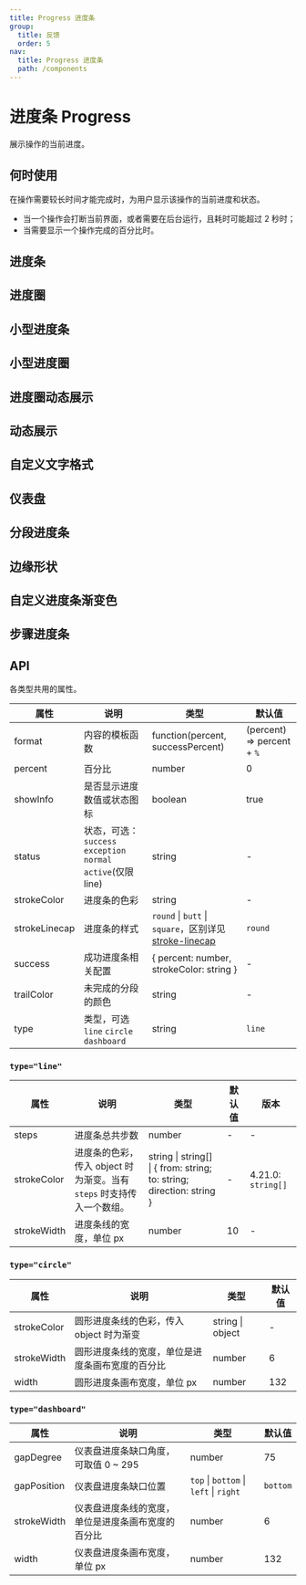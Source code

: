 ```yaml
---
title: Progress 进度条
group:
  title: 反馈
  order: 5
nav:
  title: Progress 进度条
  path: /components
---
```


# 进度条 Progress

展示操作的当前进度。

## 何时使用

在操作需要较长时间才能完成时，为用户显示该操作的当前进度和状态。

- 当一个操作会打断当前界面，或者需要在后台运行，且耗时可能超过 2 秒时；
- 当需要显示一个操作完成的百分比时。

## 进度条

<code src="./demos/line.tsx"></code>

## 进度圈

<code src="./demos/circle.tsx"></code>

## 小型进度条

<code src="./demos/line-mini.tsx"></code>

## 小型进度圈

<code src="./demos/circle-mini.tsx"></code>

## 进度圈动态展示

<code src="./demos/circle-dynamic.tsx"></code>

## 动态展示

<code src="./demos/dynamic.tsx"></code>

## 自定义文字格式

<code src="./demos/format.tsx"></code>

## 仪表盘

<code src="./demos/dashboard.tsx"></code>

## 分段进度条

<code src="./demos/segment.tsx"></code>

## 边缘形状

<code src="./demos/linecap.tsx"></code>

## 自定义进度条渐变色

<code src="./demos/gradient-line.tsx"></code>

## 步骤进度条

<code src="./demos/steps.tsx"></code>

## API

各类型共用的属性。

| 属性          | 说明                                                           | 类型                                                                                                                          | 默认值                     |
| ------------- | -------------------------------------------------------------- | ----------------------------------------------------------------------------------------------------------------------------- | -------------------------- |
| format        | 内容的模板函数                                                 | function(percent, successPercent)                                                                                             | (percent) => percent + `%` |
| percent       | 百分比                                                         | number                                                                                                                        | 0                          |
| showInfo      | 是否显示进度数值或状态图标                                     | boolean                                                                                                                       | true                       |
| status        | 状态，可选：`success` `exception` `normal` `active`(仅限 line) | string                                                                                                                        | -                          |
| strokeColor   | 进度条的色彩                                                   | string                                                                                                                        | -                          |
| strokeLinecap | 进度条的样式                                                   | `round` \| `butt` \| `square`，区别详见 [stroke-linecap](https://developer.mozilla.org/docs/Web/SVG/Attribute/stroke-linecap) | `round`                    |
| success       | 成功进度条相关配置                                             | { percent: number, strokeColor: string }                                                                                      | -                          |
| trailColor    | 未完成的分段的颜色                                             | string                                                                                                                        | -                          |
| type          | 类型，可选 `line` `circle` `dashboard`                         | string                                                                                                                        | `line`                     |

### `type="line"`

| 属性        | 说明                                                                  | 类型                                                                  | 默认值 | 版本               |
| ----------- | --------------------------------------------------------------------- | --------------------------------------------------------------------- | ------ | ------------------ |
| steps       | 进度条总共步数                                                        | number                                                                | -      | -                  |
| strokeColor | 进度条的色彩，传入 object 时为渐变。当有 `steps` 时支持传入一个数组。 | string \| string[] \| { from: string; to: string; direction: string } | -      | 4.21.0: `string[]` |
| strokeWidth | 进度条线的宽度，单位 px                                               | number                                                                | 10     | -                  |

### `type="circle"`

| 属性        | 说明                                             | 类型             | 默认值 |
| ----------- | ------------------------------------------------ | ---------------- | ------ |
| strokeColor | 圆形进度条线的色彩，传入 object 时为渐变         | string \| object | -      |
| strokeWidth | 圆形进度条线的宽度，单位是进度条画布宽度的百分比 | number           | 6      |
| width       | 圆形进度条画布宽度，单位 px                      | number           | 132    |

### `type="dashboard"`

| 属性        | 说明                                               | 类型                                   | 默认值   |
| ----------- | -------------------------------------------------- | -------------------------------------- | -------- |
| gapDegree   | 仪表盘进度条缺口角度，可取值 0 ~ 295               | number                                 | 75       |
| gapPosition | 仪表盘进度条缺口位置                               | `top` \| `bottom` \| `left` \| `right` | `bottom` |
| strokeWidth | 仪表盘进度条线的宽度，单位是进度条画布宽度的百分比 | number                                 | 6        |
| width       | 仪表盘进度条画布宽度，单位 px                      | number                                 | 132      |

